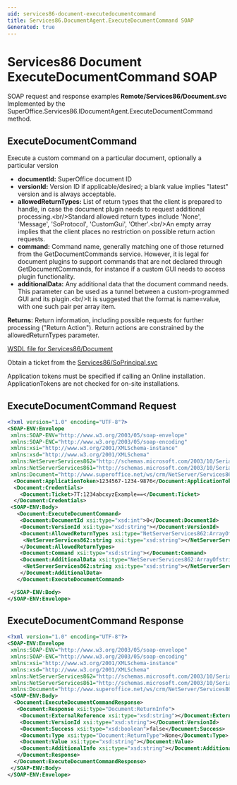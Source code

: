 ```yaml
---
uid: services86-document-executedocumentcommand
title: Services86.DocumentAgent.ExecuteDocumentCommand SOAP
Generated: true
---
```


# Services86 Document ExecuteDocumentCommand SOAP

SOAP request and response examples **Remote/Services86/Document.svc**
Implemented by the <see cref="M:SuperOffice.Services86.IDocumentAgent.ExecuteDocumentCommand">SuperOffice.Services86.IDocumentAgent.ExecuteDocumentCommand</see> method.

## ExecuteDocumentCommand

Execute a custom command on a particular document, optionally a particular version

* **documentId:** SuperOffice document ID
* **versionId:** Version ID if applicable/desired; a blank value implies "latest" version and is always acceptable.
* **allowedReturnTypes:** List of return types that the client is prepared to handle, in case the document plugin needs to request additional processing.&lt;br/&gt;Standard allowed return types include 'None', 'Message', 'SoProtocol', 'CustomGui', 'Other'.&lt;br/&gt;An empty array implies that the client places no restriction on possible return action requests.
* **command:** Command name, generally matching one of those returned from the GetDocumentCommands service. However, it is legal for document plugins to support commands that are not declared through GetDocumentCommands, for instance if a custom GUI needs to access plugin functionality.
* **additionalData:** Any additional data that the document command needs. This parameter can be used as a tunnel between a custom-programmed GUI and its plugin.&lt;br/&gt;It is suggested that the format is name=value, with one such pair per array item.

**Returns:** Return information, including possible requests for further processing ("Return Action"). Return actions are constrained by the allowedReturnTypes parameter.


[WSDL file for Services86/Document](../Services86-Document.md)

Obtain a ticket from the [Services86/SoPrincipal.svc](../SoPrincipal/index.md)

Application tokens must be specified if calling an Online installation. ApplicationTokens are not checked for on-site installations.

## ExecuteDocumentCommand Request

```xml
<?xml version="1.0" encoding="UTF-8"?>
<SOAP-ENV:Envelope
 xmlns:SOAP-ENV="http://www.w3.org/2003/05/soap-envelope"
 xmlns:SOAP-ENC="http://www.w3.org/2003/05/soap-encoding"
 xmlns:xsi="http://www.w3.org/2001/XMLSchema-instance"
 xmlns:xsd="http://www.w3.org/2001/XMLSchema"
 xmlns:NetServerServices862="http://schemas.microsoft.com/2003/10/Serialization/Arrays"
 xmlns:NetServerServices861="http://schemas.microsoft.com/2003/10/Serialization/"
 xmlns:Document="http://www.superoffice.net/ws/crm/NetServer/Services86">
  <Document:ApplicationToken>1234567-1234-9876</Document:ApplicationToken>
  <Document:Credentials>
    <Document:Ticket>7T:1234abcxyzExample==</Document:Ticket>
  </Document:Credentials>
 <SOAP-ENV:Body>
   <Document:ExecuteDocumentCommand>
    <Document:DocumentId xsi:type="xsd:int">0</Document:DocumentId>
    <Document:VersionId xsi:type="xsd:string"></Document:VersionId>
    <Document:AllowedReturnTypes xsi:type="NetServerServices862:ArrayOfstring">
     <NetServerServices862:string xsi:type="xsd:string"></NetServerServices862:string>
    </Document:AllowedReturnTypes>
    <Document:Command xsi:type="xsd:string"></Document:Command>
    <Document:AdditionalData xsi:type="NetServerServices862:ArrayOfstring">
     <NetServerServices862:string xsi:type="xsd:string"></NetServerServices862:string>
    </Document:AdditionalData>
   </Document:ExecuteDocumentCommand>

 </SOAP-ENV:Body>
</SOAP-ENV:Envelope>

```


## ExecuteDocumentCommand Response

```xml
<?xml version="1.0" encoding="UTF-8"?>
<SOAP-ENV:Envelope
 xmlns:SOAP-ENV="http://www.w3.org/2003/05/soap-envelope"
 xmlns:SOAP-ENC="http://www.w3.org/2003/05/soap-encoding"
 xmlns:xsi="http://www.w3.org/2001/XMLSchema-instance"
 xmlns:xsd="http://www.w3.org/2001/XMLSchema"
 xmlns:NetServerServices862="http://schemas.microsoft.com/2003/10/Serialization/Arrays"
 xmlns:NetServerServices861="http://schemas.microsoft.com/2003/10/Serialization/"
 xmlns:Document="http://www.superoffice.net/ws/crm/NetServer/Services86">
 <SOAP-ENV:Body>
  <Document:ExecuteDocumentCommandResponse>
   <Document:Response xsi:type="Document:ReturnInfo">
    <Document:ExternalReference xsi:type="xsd:string"></Document:ExternalReference>
    <Document:VersionId xsi:type="xsd:string"></Document:VersionId>
    <Document:Success xsi:type="xsd:boolean">false</Document:Success>
    <Document:Type xsi:type="Document:ReturnType">None</Document:Type>
    <Document:Value xsi:type="xsd:string"></Document:Value>
    <Document:AdditionalInfo xsi:type="xsd:string"></Document:AdditionalInfo>
   </Document:Response>
  </Document:ExecuteDocumentCommandResponse>
 </SOAP-ENV:Body>
</SOAP-ENV:Envelope>

```

